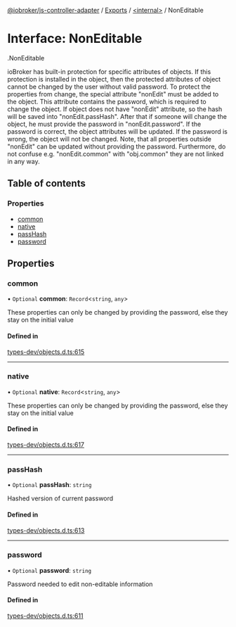 [@iobroker/js-controller-adapter](../README.md) / [Exports](../modules.md) / [<internal\>](../modules/internal_.md) / NonEditable

# Interface: NonEditable

[<internal>](../modules/internal_.md).NonEditable

ioBroker has built-in protection for specific attributes of objects. If this protection is installed in the object, then the protected attributes of object cannot be changed by the user without valid password.
To protect the properties from change, the special attribute "nonEdit" must be added to the object. This attribute contains the password, which is required to change the object.
If object does not have "nonEdit" attribute, so the hash will be saved into "nonEdit.passHash". After that if someone will change the object, he must provide the password in "nonEdit.password".
If the password is correct, the object attributes will be updated. If the password is wrong, the object will not be changed.
Note, that all properties outside "nonEdit" can be updated without providing the password. Furthermore, do not confuse e.g. "nonEdit.common" with "obj.common" they are not linked in any way.

## Table of contents

### Properties

- [common](internal_.NonEditable.md#common)
- [native](internal_.NonEditable.md#native)
- [passHash](internal_.NonEditable.md#passhash)
- [password](internal_.NonEditable.md#password)

## Properties

### common

• `Optional` **common**: `Record`<`string`, `any`\>

These properties can only be changed by providing the password, else they stay on the initial value

#### Defined in

[types-dev/objects.d.ts:615](https://github.com/ioBroker/ioBroker.js-controller/blob/3ea49298/packages/types-dev/objects.d.ts#L615)

___

### native

• `Optional` **native**: `Record`<`string`, `any`\>

These properties can only be changed by providing the password, else they stay on the initial value

#### Defined in

[types-dev/objects.d.ts:617](https://github.com/ioBroker/ioBroker.js-controller/blob/3ea49298/packages/types-dev/objects.d.ts#L617)

___

### passHash

• `Optional` **passHash**: `string`

Hashed version of current password

#### Defined in

[types-dev/objects.d.ts:613](https://github.com/ioBroker/ioBroker.js-controller/blob/3ea49298/packages/types-dev/objects.d.ts#L613)

___

### password

• `Optional` **password**: `string`

Password needed to edit non-editable information

#### Defined in

[types-dev/objects.d.ts:611](https://github.com/ioBroker/ioBroker.js-controller/blob/3ea49298/packages/types-dev/objects.d.ts#L611)
